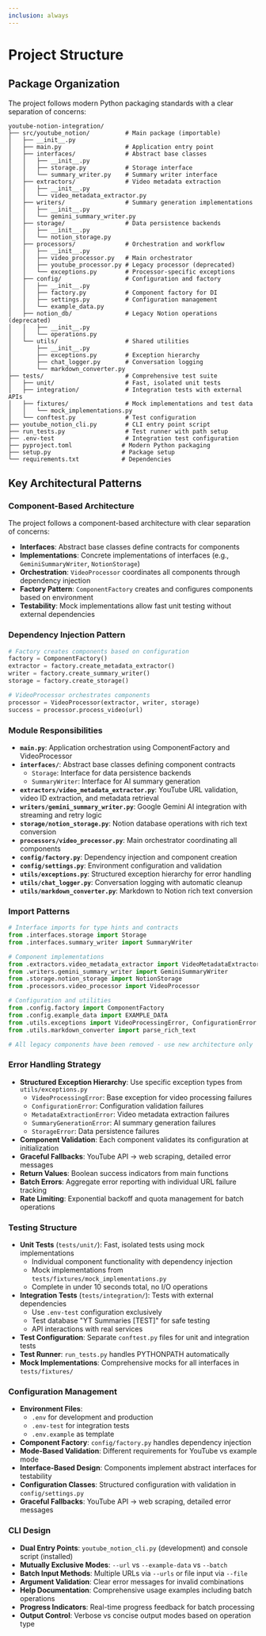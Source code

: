 ```yaml
---
inclusion: always
---
```


# Project Structure

## Package Organization

The project follows modern Python packaging standards with a clear separation of concerns:

```
youtube-notion-integration/
├── src/youtube_notion/          # Main package (importable)
│   ├── __init__.py
│   ├── main.py                  # Application entry point
│   ├── interfaces/              # Abstract base classes
│   │   ├── __init__.py
│   │   ├── storage.py           # Storage interface
│   │   └── summary_writer.py    # Summary writer interface
│   ├── extractors/              # Video metadata extraction
│   │   ├── __init__.py
│   │   └── video_metadata_extractor.py
│   ├── writers/                 # Summary generation implementations
│   │   ├── __init__.py
│   │   └── gemini_summary_writer.py
│   ├── storage/                 # Data persistence backends
│   │   ├── __init__.py
│   │   └── notion_storage.py
│   ├── processors/              # Orchestration and workflow
│   │   ├── __init__.py
│   │   ├── video_processor.py   # Main orchestrator
│   │   ├── youtube_processor.py # Legacy processor (deprecated)
│   │   └── exceptions.py        # Processor-specific exceptions
│   ├── config/                  # Configuration and factory
│   │   ├── __init__.py
│   │   ├── factory.py           # Component factory for DI
│   │   ├── settings.py          # Configuration management
│   │   └── example_data.py
│   ├── notion_db/               # Legacy Notion operations (deprecated)
│   │   ├── __init__.py
│   │   └── operations.py
│   └── utils/                   # Shared utilities
│       ├── __init__.py
│       ├── exceptions.py        # Exception hierarchy
│       ├── chat_logger.py       # Conversation logging
│       └── markdown_converter.py
├── tests/                       # Comprehensive test suite
│   ├── unit/                    # Fast, isolated unit tests
│   ├── integration/             # Integration tests with external APIs
│   ├── fixtures/                # Mock implementations and test data
│   │   └── mock_implementations.py
│   └── conftest.py              # Test configuration
├── youtube_notion_cli.py        # CLI entry point script
├── run_tests.py                 # Test runner with path setup
├── .env-test                    # Integration test configuration
├── pyproject.toml              # Modern Python packaging
├── setup.py                    # Package setup
└── requirements.txt            # Dependencies
```

## Key Architectural Patterns

### Component-Based Architecture

The project follows a component-based architecture with clear separation of concerns:

- **Interfaces**: Abstract base classes define contracts for components
- **Implementations**: Concrete implementations of interfaces (e.g., `GeminiSummaryWriter`, `NotionStorage`)
- **Orchestration**: `VideoProcessor` coordinates all components through dependency injection
- **Factory Pattern**: `ComponentFactory` creates and configures components based on environment
- **Testability**: Mock implementations allow fast unit testing without external dependencies

### Dependency Injection Pattern

```python
# Factory creates components based on configuration
factory = ComponentFactory()
extractor = factory.create_metadata_extractor()
writer = factory.create_summary_writer()
storage = factory.create_storage()

# VideoProcessor orchestrates components
processor = VideoProcessor(extractor, writer, storage)
success = processor.process_video(url)
```

### Module Responsibilities

- **`main.py`**: Application orchestration using ComponentFactory and VideoProcessor
- **`interfaces/`**: Abstract base classes defining component contracts
  - `Storage`: Interface for data persistence backends
  - `SummaryWriter`: Interface for AI summary generation
- **`extractors/video_metadata_extractor.py`**: YouTube URL validation, video ID extraction, and metadata retrieval
- **`writers/gemini_summary_writer.py`**: Google Gemini AI integration with streaming and retry logic
- **`storage/notion_storage.py`**: Notion database operations with rich text conversion
- **`processors/video_processor.py`**: Main orchestrator coordinating all components
- **`config/factory.py`**: Dependency injection and component creation
- **`config/settings.py`**: Environment configuration and validation
- **`utils/exceptions.py`**: Structured exception hierarchy for error handling
- **`utils/chat_logger.py`**: Conversation logging with automatic cleanup
- **`utils/markdown_converter.py`**: Markdown to Notion rich text conversion

### Import Patterns

```python
# Interface imports for type hints and contracts
from .interfaces.storage import Storage
from .interfaces.summary_writer import SummaryWriter

# Component implementations
from .extractors.video_metadata_extractor import VideoMetadataExtractor
from .writers.gemini_summary_writer import GeminiSummaryWriter
from .storage.notion_storage import NotionStorage
from .processors.video_processor import VideoProcessor

# Configuration and utilities
from .config.factory import ComponentFactory
from .config.example_data import EXAMPLE_DATA
from .utils.exceptions import VideoProcessingError, ConfigurationError
from .utils.markdown_converter import parse_rich_text

# All legacy components have been removed - use new architecture only
```

### Error Handling Strategy

- **Structured Exception Hierarchy**: Use specific exception types from `utils/exceptions.py`
  - `VideoProcessingError`: Base exception for video processing failures
  - `ConfigurationError`: Configuration validation failures
  - `MetadataExtractionError`: Video metadata extraction failures
  - `SummaryGenerationError`: AI summary generation failures
  - `StorageError`: Data persistence failures
- **Component Validation**: Each component validates its configuration at initialization
- **Graceful Fallbacks**: YouTube API → web scraping, detailed error messages
- **Return Values**: Boolean success indicators from main functions
- **Batch Errors**: Aggregate error reporting with individual URL failure tracking
- **Rate Limiting**: Exponential backoff and quota management for batch operations

### Testing Structure

- **Unit Tests** (`tests/unit/`): Fast, isolated tests using mock implementations
  - Individual component functionality with dependency injection
  - Mock implementations from `tests/fixtures/mock_implementations.py`
  - Complete in under 10 seconds total, no I/O operations
- **Integration Tests** (`tests/integration/`): Tests with external dependencies
  - Use `.env-test` configuration exclusively
  - Test database "YT Summaries [TEST]" for safe testing
  - API interactions with real services
- **Test Configuration**: Separate `conftest.py` files for unit and integration tests
- **Test Runner**: `run_tests.py` handles PYTHONPATH automatically
- **Mock Implementations**: Comprehensive mocks for all interfaces in `tests/fixtures/`

### Configuration Management

- **Environment Files**: 
  - `.env` for development and production
  - `.env-test` for integration tests
  - `.env.example` as template
- **Component Factory**: `config/factory.py` handles dependency injection
- **Mode-Based Validation**: Different requirements for YouTube vs example mode
- **Interface-Based Design**: Components implement abstract interfaces for testability
- **Configuration Classes**: Structured configuration with validation in `config/settings.py`
- **Graceful Fallbacks**: YouTube API → web scraping, detailed error messages

### CLI Design

- **Dual Entry Points**: `youtube_notion_cli.py` (development) and console script (installed)
- **Mutually Exclusive Modes**: `--url` vs `--example-data` vs `--batch`
- **Batch Input Methods**: Multiple URLs via `--urls` or file input via `--file`
- **Argument Validation**: Clear error messages for invalid combinations
- **Help Documentation**: Comprehensive usage examples including batch operations
- **Progress Indicators**: Real-time progress feedback for batch processing
- **Output Control**: Verbose vs concise output modes based on operation type